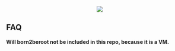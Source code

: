 <div align="center">
  <img src="https://github.com/ayogun/42-project-badges/raw/main/covers/cover-born2beroot-bonus.png" />
</div>

## FAQ

**Will born2beroot not be included in this repo, because it is a VM.**
